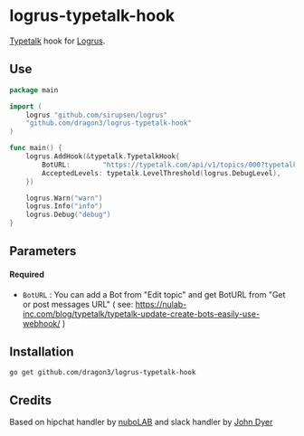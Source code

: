 logrus-typetalk-hook
========

[Typetalk](https://typetalk.com) hook for [Logrus](https://github.com/sirupsen/logrus). 

## Use

```go
package main

import (
	logrus "github.com/sirupsen/logrus"
	"github.com/dragon3/logrus-typetalk-hook"
)

func main() {
	logrus.AddHook(&typetalk.TypetalkHook{
		BotURL:        "https://typetalk.com/api/v1/topics/000?typetalkToken=abcdefghijklmnopqrstuvwxyz",
		AcceptedLevels: typetalk.LevelThreshold(logrus.DebugLevel),
	})

	logrus.Warn("warn")
	logrus.Info("info")
	logrus.Debug("debug")
}

```

## Parameters

#### Required
  * ```BotURL``` : 
    You can add a Bot from "Edit topic" and get BotURL from "Get or post messages URL" ( see: https://nulab-inc.com/blog/typetalk/typetalk-update-create-bots-easily-use-webhook/ )
  
## Installation

    go get github.com/dragon3/logrus-typetalk-hook
    
## Credits 

Based on hipchat handler by [nuboLAB](https://github.com/nubo/hiprus) and slack handler by [John Dyer](https://github.com/johntdyer/slackrus)
